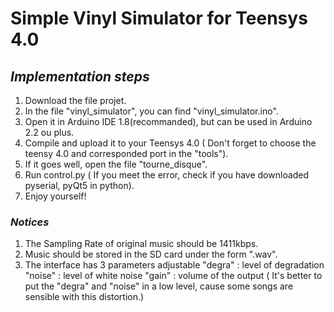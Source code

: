 # Simple Vinyl Simulator for Teensys 4.0
## _Implementation steps_
1. Download the file projet.
2. In the file "vinyl_simulator", you can find "vinyl_simulator.ino".
3. Open it in Arduino IDE 1.8(recommanded), but can be used in Arduino 2.2 ou plus.
4. Compile and upload it to your Teensys 4.0 ( Don't forget to choose the teensy 4.0 and corresponded port in the "tools").
5. If it goes well, open the file "tourne_disque".
6. Run control.py ( If you meet the error, check if you have downloaded pyserial, pyQt5 in python).
7. Enjoy yourself!

### _Notices_
1. The Sampling Rate of original music should be 1411kbps.
2. Music should be stored in the SD card under the form ".wav".
3. The interface has 3 parameters adjustable
   "degra" : level of degradation
   "noise" : level of white noise
   "gain"  : volume of the output
   ( It's better to put the "degra" and "noise" in a low level, cause some songs are sensible with this distortion.)
   
